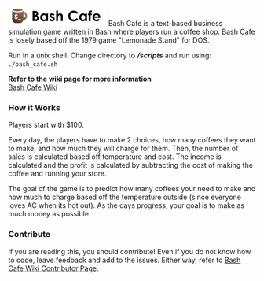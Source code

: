 ![alt text](/assets/img/logo_header.png)
Bash Cafe is a text-based business simulation game written in Bash where players run a coffee shop. Bash Cafe is losely based off the 1979 game "Lemonade Stand" for DOS.

Run in a unix shell. Change directory to _**/scripts**_ and run using:
`./bash_cafe.sh`

**Refer to the wiki page for more information**\
[Bash Cafe Wiki](https://github.com/lucaswhitaker22/bash_cafe/wiki)

### How it Works
Players start with $100.

Every day, the players have to make 2 choices, how many coffees they want to make, and how much they will charge for them.
Then, the number of sales is calculated based off temperature and cost. The income is calculated and the profit is
calculated by subtracting the cost of making the coffee and running your store.

The goal of the game is to predict how many coffees your need to make and how much to charge based off the temperature outside
(since everyone loves AC when its hot out). As the days progress, your goal is to make as much money as possible.

### Contribute
If you are reading this, you should contribute! Even if you do not know how to code, leave feedback and add to the issues. Either way, refer to [Bash Cafe Wiki Contributor Page](https://github.com/lucaswhitaker22/bash_cafe/wiki/Contributors).
